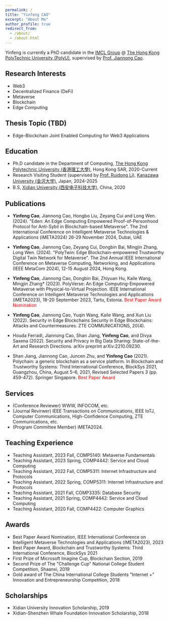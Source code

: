 ```yaml
---
permalink: /
title: "Yinfeng CAO"
excerpt: "About Me"
author_profile: true
redirect_from: 
  - /about/
  - /about.html
---
```


Yinfeng is currently a PhD candidate in the [IMCL Group](https://www4.comp.polyu.edu.hk/~labimcl/index.html) @ [The Hong Kong PolyTechnic University (PolyU)](https://www.polyu.edu.hk/), supervised by [Prof. Jiannong Cao](https://www4.comp.polyu.edu.hk/~csjcao/). 


## Research Interests
* Web3
* Decentralized Finance (DeFi)
* Metaverse
* Blockchain
* Edge Computing

## Thesis Topic (TBD)
* Edge-Blockchain Joint Enabled Computing for Web3 Applications

## Education
* Ph.D candidate in the Department of Computing, [The Hong Kong Polytechnic University (香港理工大學)](https://www.polyu.edu.hk), Hong Kong SAR, 2020-Current
* Research Visiting Student (supervised by [Prof. Ruidong Li](https://sites.google.com/site/liruidong/)), [Kanazawa University (金沢大学)](http://www.kanazawa-u.ac.jp), Japan, 2024-2025 
* B.S, [Xidian University (西安电子科技大学)](https://www.xidian.edu.cn/), China, 2020

## Publications

* **Yinfeng Cao**, Jiannong Cao, Hongbo Liu, Zeyang Cui and Long Wen. (2024). "Eden: An Edge Computing Empowered Proof-of-Personhood Protocol for Anti-Sybil in Blockchain-based Metaverse". The 2nd International Conference on Intelligent Metaverse Technologies & Applications (iMETA2024)
26-29 November 2024, Dubai, UAE

* **Yinfeng Cao**, Jiannong Cao, Zeyang Cui, Dongbin Bai, Mingjin Zhang, Long Wen. (2024). "PolyTwin: Edge Blockchain-empowered
Trustworthy Digital Twin Network for Metaverse". The 2nd Annual IEEE International Conference on Metaverse Computing, Networking, and Applications (IEEE MetaCom 2024), 12-15 August 2024, Hong Kong.

* **Yinfeng Cao**, Jiannong Cao, Dongbin Bai, Zhiyuan Hu, Kaile Wang, Mingjin Zhang* (2023). PolyVerse: An Edge Computing-Empowered Metaverse with Physical-to-Virtual Projection. IEEE International Conference on Intelligent Metaverse Technologies and Applications (iMETA2023), 18-20 September 2023, Tartu, Estonia. <span style="color:red"> Best Paper Award Nomination</span>
* **Yinfeng Cao**, Jiannong Cao, Yuqin Wang, Kaile Wang, and Xun Liu (2022). Security in Edge Blockchains Security in Edge Blockchains: Attacks and Countermeasures. ZTE COMMUNICATIONS, 20(4).
* Houda Ferradi, Jiannong Cao, Shan Jiang, **Yinfeng Cao**, and Divya Saxena (2022). Security and Privacy in Big Data Sharing: State-of-the-Art and Research Directions. arXiv preprint arXiv:2210.09230.
* Shan Jiang, Jiannong Cao, Juncen Zhu, and **Yinfeng Cao** (2021). Polychain: a generic blockchain as a service platform. In Blockchain and Trustworthy Systems: Third International Conference, BlockSys 2021, Guangzhou, China, August 5–6, 2021, Revised Selected Papers 3 (pp. 459-472). Springer Singapore. <span style="color:red"> Best Paper Award </span>


## Services
* (Conference Reviewer) WWW, INFOCOM, etc.
* (Journal Revirwer) IEEE Transactions on Communications, IEEE IoTJ, Computer Communications, High-Confidence Computing, ZTE Communications, etc.
* (Program Committee Member) iMETA2024.

## Teaching Experience
* Teaching Assistant, 2023 Fall, COMP5140: Metaverse Fundamentals
* Teaching Assistant, 2023 Spring, COMP4442: Service and Cloud Computing
* Teaching Assistant, 2022 Fall, COMP5311: Internet Infrastructure and Protocols
* Teaching Assistant, 2022 Spring, COMP5311: Internet Infrastructure and Protocols
* Teaching Assistant, 2021 Fall, COMP3335: Database Security
* Teaching Assistant, 2021 Spring, COMP4442: Service and Cloud Computing
* Teaching Assistant, 2020 Fall, COMP4422: Computer Graphics


## Awards
* Best Paper Award Nomination, IEEE International Conference on Intelligent Metaverse Technologies and Applications (iMETA2023), 2023
* Best Paper Award, Blockchain and Trustworthy Systems: Third International Conference, BlockSys 2021
* First Prize of Microsoft Imagine Cup, Blockchain Section, 2019
* Second Prize of The "Challenge Cup" National College Student Competition, Shaanxi, 2019
* Gold award of The China International College Students "Internet +" Innovation and Entrepreneurship Competition, 2018

## Scholarships
* Xidian University Innovation Scholarship, 2019
* Xidian-Shenzhen Whale Foundation Innovation Scholarship, 2018